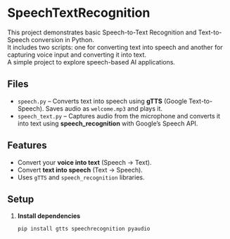 # SpeechTextRecognition

This project demonstrates basic Speech-to-Text Recognition and Text-to-Speech conversion in Python.  
It includes two scripts: one for converting text into speech and another for capturing voice input and converting it into text.  
A simple project to explore speech-based AI applications.

## Files
- `speech.py` – Converts text into speech using **gTTS** (Google Text-to-Speech). Saves audio as `welcome.mp3` and plays it.  
- `speech_text.py` – Captures audio from the microphone and converts it into text using **speech_recognition** with Google’s Speech API.  

## Features
- Convert your **voice into text** (Speech → Text).  
- Convert **text into speech** (Text → Speech).  
- Uses `gTTS` and `speech_recognition` libraries.  

## Setup
1. **Install dependencies**
   ```bash
   pip install gtts speechrecognition pyaudio
